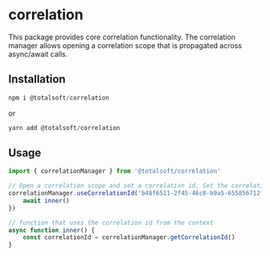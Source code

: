 # correlation

This package provides core correlation functionality.
The correlation manager allows opening a correlation scope that is propagated across async/await calls.

## Installation

```javascript
npm i @totalsoft/correlation
```

or

```javascript
yarn add @totalsoft/correlation
```
## Usage
```javascript
import { correlationManager } from '@totalsoft/correlation'

// Open a correlation scope and set a correlation id. Set the correlation id to null to use an auto-generated one.
correlationManager.useCorrelationId('b48f6511-2f45-46c8-b9a5-655856712f32', async () => {
    await inner()
})

// function that uses the correlation id from the context
async function inner() {
    const correlationId = correlationManager.getCorrelationId()
}

```